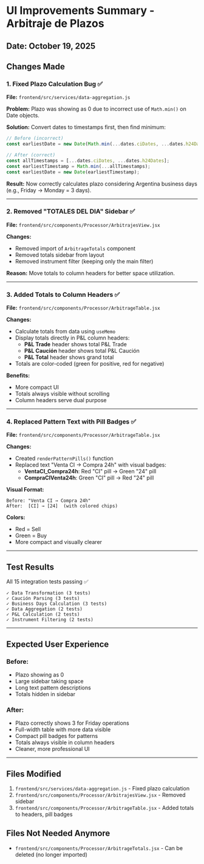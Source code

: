 # UI Improvements Summary - Arbitraje de Plazos

## Date: October 19, 2025

## Changes Made

### 1. Fixed Plazo Calculation Bug ✅

**File:** `frontend/src/services/data-aggregation.js`

**Problem:** Plazo was showing as 0 due to incorrect use of `Math.min()` on Date objects.

**Solution:** Convert dates to timestamps first, then find minimum:
```javascript
// Before (incorrect)
const earliestDate = new Date(Math.min(...dates.ciDates, ...dates.h24Dates));

// After (correct)
const allTimestamps = [...dates.ciDates, ...dates.h24Dates];
const earliestTimestamp = Math.min(...allTimestamps);
const earliestDate = new Date(earliestTimestamp);
```

**Result:** Now correctly calculates plazo considering Argentina business days (e.g., Friday → Monday = 3 days).

---

### 2. Removed "TOTALES DEL DIA" Sidebar ✅

**File:** `frontend/src/components/Processor/ArbitrajesView.jsx`

**Changes:**
- Removed import of `ArbitrageTotals` component
- Removed totals sidebar from layout
- Removed instrument filter (keeping only the main filter)

**Reason:** Move totals to column headers for better space utilization.

---

### 3. Added Totals to Column Headers ✅

**File:** `frontend/src/components/Processor/ArbitrageTable.jsx`

**Changes:**
- Calculate totals from data using `useMemo`
- Display totals directly in P&L column headers:
  - **P&L Trade** header shows total P&L Trade
  - **P&L Caución** header shows total P&L Caución  
  - **P&L Total** header shows grand total
- Totals are color-coded (green for positive, red for negative)

**Benefits:**
- More compact UI
- Totals always visible without scrolling
- Column headers serve dual purpose

---

### 4. Replaced Pattern Text with Pill Badges ✅

**File:** `frontend/src/components/Processor/ArbitrageTable.jsx`

**Changes:**
- Created `renderPatternPills()` function
- Replaced text "Venta CI → Compra 24h" with visual badges:
  - **VentaCI_Compra24h**: Red "CI" pill → Green "24" pill
  - **CompraCIVenta24h**: Green "CI" pill → Red "24" pill

**Visual Format:**
```
Before: "Venta CI → Compra 24h"
After:  [CI] → [24]  (with colored chips)
```

**Colors:**
- Red = Sell
- Green = Buy
- More compact and visually clearer

---

## Test Results

All 15 integration tests passing ✅

```
✓ Data Transformation (3 tests)
✓ Caución Parsing (3 tests)
✓ Business Days Calculation (3 tests)
✓ Data Aggregation (2 tests)
✓ P&L Calculation (2 tests)
✓ Instrument Filtering (2 tests)
```

---

## Expected User Experience

### Before:
- Plazo showing as 0
- Large sidebar taking space
- Long text pattern descriptions
- Totals hidden in sidebar

### After:
- Plazo correctly shows 3 for Friday operations
- Full-width table with more data visible
- Compact pill badges for patterns
- Totals always visible in column headers
- Cleaner, more professional UI

---

## Files Modified

1. `frontend/src/services/data-aggregation.js` - Fixed plazo calculation
2. `frontend/src/components/Processor/ArbitrajesView.jsx` - Removed sidebar
3. `frontend/src/components/Processor/ArbitrageTable.jsx` - Added totals to headers, pill badges

## Files Not Needed Anymore

- `frontend/src/components/Processor/ArbitrageTotals.jsx` - Can be deleted (no longer imported)

